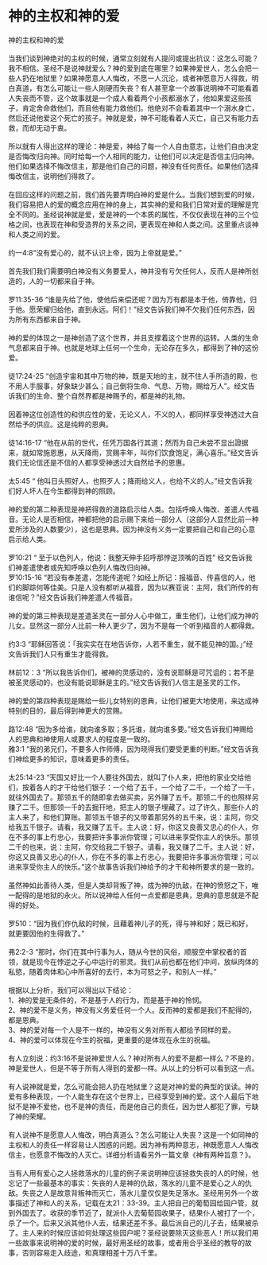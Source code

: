 # 神的主权和神的爱



<p>神的主权和神的爱<br />
&nbsp;<br />
当我们谈到神绝对的主权的时候，通常立刻就有人提问或提出抗议：这怎么可能？我不相信。圣经不是说神就爱么？神的爱到底在哪里？如果神爱世人，怎么会把一些人扔在地狱里？如果神愿意人人悔改，不愿一人沉沦，或者神愿意万人得救，明白真道，有怎么可能让一些人刚硬而失丧？有人甚至拿一个故事说明神不可能看着人失丧而不管，这个故事就是一个成人看着两个小孩都溺水了，他如果爱这些孩子，肯定舍命救他们，而且他有能力救他们。他绝对不会看着其中一个溺水身亡，然后还说他爱这个死亡的孩子。神就是爱，神不可能看着人灭亡，自己又有能力去救，而却无动于衷。<br />
&nbsp;<br />
所以就有人得出这样的理论：神是爱，神给了每一个人自由意志，让他们自由决定是否悔改归向神。同时给每一个人相同的能力，让他们可以决定是否信主归向神。他们如果选择不悔改信主，那是他们自己的问题，神没有任何责任。如果他们选择悔改信主，说明他们得救了。<br />
&nbsp;<br />
在回应这样的问题之前，我们首先要弄明白神的爱是什么。当我们想到爱的时候，我们容易把人的爱的概念应用在神的身上，其实神的爱和我们日常对爱的理解是完全不同的。圣经说神就是爱，爱是神的一个本质的属性，不仅仅表现在神的三个位格之间，也表现在神和受造界的关系之间，更表现在神和人类之间。这里重点谈神和人类之间的爱。<br />
&nbsp;<br />
约一4:8“没有爱心的，就不认识上帝，因为上帝就是爱。”<br />
&nbsp;<br />
首先我们我们需要明白神没有义务要爱人，神并没有亏欠任何人，反而人是神所创造的，人的一切都来自于神。<br />
&nbsp;<br />
罗11:35-36&nbsp;“谁是先给了他，使他后来偿还呢？因为万有都是本于他，倚靠他，归于他。愿荣耀归给他，直到永远。阿们！”经文告诉我们神不欠我们任何东西，因为所有东西都来自于神。<br />
&nbsp;<br />
神的爱的体现之一是神创造了这个世界，并且支撑着这个世界的运转。人类的生命气息都来自于神。也就是地球上任何一个生命，无论存在多久，都得到了神的这份爱。<br />
&nbsp;<br />
徒17:24-25&nbsp;“创造宇宙和其中万物的神，既是天地的主，就不住人手所造的殿，也不用人手服事，好象缺少甚么；自己倒将生命、气息、万物，赐给万人”。经文告诉我们的生命、整个自然界都是神赐予的，都是神的礼物。<br />
&nbsp;<br />
因着神这位创造性的和供应性的爱，无论义人，不义的人，都同样享受神透过大自然给予的供应。这是纯粹的恩典。<br />
&nbsp;<br />
徒14:16-17&nbsp;“他在从前的世代，任凭万国各行其道；然而为自己未尝不显出證据来，就如常施恩惠，从天降雨，赏赐丰年，叫你们饮食饱足，满心喜乐。”经文告诉我们无论信还是不信的人都享受神透过大自然给予的恩惠。<br />
&nbsp;<br />
太5:45&nbsp;“&nbsp;他叫日头照好人，也照歹人；降雨给义人，也给不义的人。”经文告诉我们好人坏人在今生都得到神的照顾。<br />
&nbsp;<br />
神的爱的第二种表现是神把得救的道路启示给人类。包括呼唤人悔改、差遣人传福音。无论人是否相信，神都把他的启示赐下来给一部分人（这部分人显然比前一种爱所涉及的人数要少），这也是恩典。因为神没有义务一定要把自己和自己的心意启示给人类。<br />
&nbsp;<br />
罗10:21&nbsp;“&nbsp;至于以色列人，他说：我整天伸手招呼那悖逆顶嘴的百姓” 经文告诉我们神差遣使者或先知呼唤以色列人悔改归向神。<br />
罗10:15-16&nbsp;“若没有奉差遣，怎能传道呢？如经上所记：报福音、传喜信的人，他们的脚踪何等佳美。只是人没有都听从福音，因为以赛亚说：主阿，我们所传的有谁信呢？”经文告诉我们神差遣人传福音。<br />
&nbsp;<br />
神的爱的第三种表现是差遣圣灵在一部分人心中做工，重生他们，让他们成为神的儿女。显然这一部分人比前一种人更少了，因为不是每一个听到福音的人都得救。<br />
&nbsp;<br />
约3:3&nbsp;“耶稣回答说：「我实实在在地告诉你，人若不重生，就不能见神的国。」”经文告诉我们人只有重生才能得救。<br />
&nbsp;<br />
林前12：3&nbsp;“所以我告诉你们，被神的灵感动的，没有说耶稣是可咒诅的；若不是被圣灵感动的，也没有能说耶稣是主的。”经文告诉我们人信主是圣灵的工作。<br />
&nbsp;<br />
神的爱的第四种表现是赐给一些儿女特别的恩典，让他们被更大地使用，来达成神特别的目的，最后得到神更大的赏赐。<br />
&nbsp;<br />
路12:48&nbsp;“因为多给谁，就向谁多取；多託谁，就向谁多要。”经文告诉我们神赐给人的恩典和神使用人或要求人的程度是一致的。<br />
雅3:1 “我的弟兄们，不要多人作师傅，因为晓得我们要受更重的判断。”经文告诉我们神给更多的知识，意味着更多的责任。<br />
&nbsp;<br />
太25:14-23&nbsp;“天国又好比一个人要往外国去，就叫了仆人来，把他的家业交给他们，按着各人的才干给他们银子：一个给了五千，一个给了二千，一个给了一千，就往外国去了。那领五千的随即拿去做买卖，另外赚了五千。那领二千的也照样另赚了二千。但那领一千的去掘幵地，把主人的银子埋藏了。过了许久，那些仆人的主人来了，和他们算账。那领五千银子的又带着那另外的五千来，说：主阿，你交给我五千银子。请看，我又赚了五千。主人说：好，你这又良善又忠心的仆人，你在不多的事上冇忠心，我要把许多事派你管理；可以进来享受你主人的快乐。那领二千的也来，说：主阿，你交给我二千银子。请看，我又赚了二千。主人说：好，你这又良善又忠心的仆人，你在不多的事上冇忠心，我要把许多事派你管理；可以进来享受你主人的快乐。”这个故事告诉我们神给予的才干和神所要求的是一致的。<br />
&nbsp;<br />
虽然神如此善待人类，但是人类却背叛了神，成为神的仇敌，在神的愤怒之下，唯一配得的是地狱的永火。所以说神给人任何一点爱都是恩典，恩典的意思就是不配得的好处。<br />
&nbsp;<br />
罗510：“因为我们作仇敌的时候，且藉着神儿子的死，得与神和好；既已和好，就更要因他的生得救了。”<br />
&nbsp;<br />
弗2:2-3 “那时，你们在其中行事为人，随从今世的风俗，顺服空中掌权者的首领，就是现今在悖逆之子心中运行的邪灵。我们从前也都在他们中间，放纵肉体的私慾，随着肉体和心中所喜好的去行，本为可怒之子，和别人一样。”<br />
&nbsp;<br />
根据以上分析，我们可以得出以下结论：<br />
1、神的爱是无条件的，不是基于人的行为，而是基于神的怜悯。<br />
2、神的爱不是义务，神没有义务爱任何一个人。反而神的爱都是我们不配得的，都是恩典。<br />
3、神的爱对每一个人是不一样的，神没有义务对所有人都给予同样的爱。<br />
4、神的爱可以体现在今生的祝福，更重要的是体现在永生的祝福。<br />
&nbsp;<br />
有人立刻说：约3:16不是说神爱世人么？神对所有人的爱不是都一样么？不是的，神是爱世人，但是不等于所有人得到的爱都一样。从以上的分析可以看到这一点。<br />
&nbsp;<br />
有人说神就是爱，怎么可能会把人扔在地狱里？这是对神的爱的典型的误读。神的爱有多种表现，一个人能生存在这个世界上，已经享受到神的爱。这个人最后下地狱不是神不爱他，也不是神的责任，而是他自己的责任，因为世人都犯了罪，亏缺了神的荣耀。<br />
&nbsp;<br />
有人说神不是愿意人人悔改，明白真道么？怎么可能让人失丧？这是一个如同神的主权和人的责任一样容易让人困惑的问题。因为神有两种意志，神既愿意人人悔改信主，也愿意不悔改的人灭亡。详细分析请看另外一篇文章《神有两种旨意？》。<br />
&nbsp;<br />
当有人用有爱心之人拯救落水的儿童的例子来说明神应该拯救失丧的人的时候，他忘记了一些最基本的事实：失丧的人是神的仇敌，落水的儿童不是爱心之人的仇敌。失丧之人是故意背叛神而灭亡，落水儿童仅仅是失足落水。圣经用另外一个故事描述了神和人的关系，记载在太21：33-39。主人把自己的葡萄园给园户管，就到外国去了。收获的季节近了，就派仆人去葡萄园收果子，结果仆人被打了一个，杀了一个。后来又派其他仆人去，结果还差不多。最后派自己的儿子去，结果被杀了。主人来的时候应该如何处理这些园户呢？圣经说要除灭这些恶人！所以我们用一些故事来说明神的爱的时候，最好用圣经的故事，或者用合乎圣经的教导的故事，否则容易走入歧途，和真理相差十万八千里。</p>